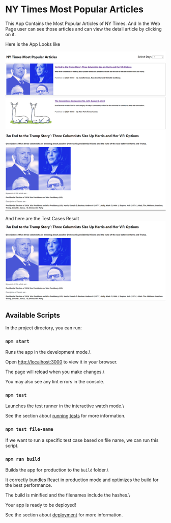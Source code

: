# NY Times Most Popular Articles

This App Contains the Most Popular Articles of NY Times. And In the Web Page user can see those articles and can view the detail article by clicking on it.

Here is the App Looks like

![alt text](image.png)
![alt text](image-2.png)

And here are the Test Cases Result
![alt text](image-2.png)

## Available Scripts

In the project directory, you can run:

### `npm start`

Runs the app in the development mode.\

Open [http://localhost:3000](http://localhost:3000) to view it in your browser.

The page will reload when you make changes.\

You may also see any lint errors in the console.

### `npm test`

Launches the test runner in the interactive watch mode.\

See the section about [running tests](https://facebook.github.io/create-react-app/docs/running-tests) for more information.

### `npm test file-name`

If we want to run a specific test case based on file name, we can run this script.

### `npm run build`

Builds the app for production to the `build` folder.\

It correctly bundles React in production mode and optimizes the build for the best performance.

The build is minified and the filenames include the hashes.\

Your app is ready to be deployed!

See the section about [deployment](https://facebook.github.io/create-react-app/docs/deployment) for more information.
